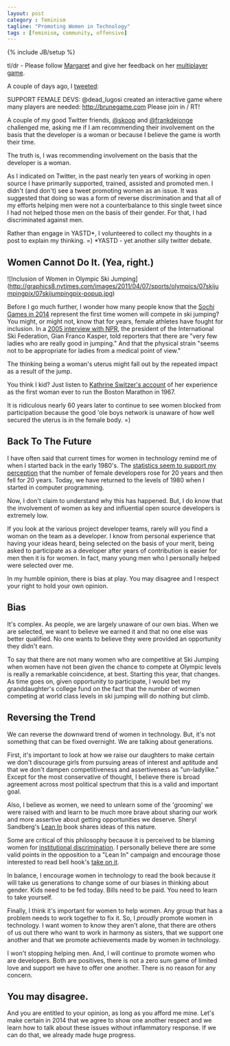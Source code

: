 ```yaml
---
layout: post
category : feminism
tagline: "Promoting Women in Technology"
tags : [feminism, community, offensive]
---
```

{% include JB/setup %}

tl/dr - Please follow [Margaret](https://twitter.com/dead_lugosi) and give her feedback on her [multiplayer game](http://brunegame.com).

A couple of days ago, I [tweeted](https://twitter.com/AmyStephen/status/422828979515437056):

  SUPPORT FEMALE DEVS: @dead_lugosi created an interactive game where many players are needed: http://brunegame.com  Please join in / RT!

A couple of my good Twitter friends,
[@skoop](http://twitter.com/skoop) and
[@frankdejonge](http://twitter.com/frankdejonge) challenged me, asking
me if I am recommending their involvement on the basis that the developer is a woman
or because I believe the game is worth their time.

The truth is, I was recommending involvement on the basis that the developer is a woman.

As I indicated on Twitter, in the past nearly ten
 years of working in open source I have primarily supported, trained, assisted and promoted men. I didn't (and don't)
 see a tweet promoting women as an issue. It was suggested that doing so was a form of reverse discrimination and
 that all of my efforts helping men were not a counterbalance to this single tweet since I had not helped those men
 on the basis of their gender. For that, I had discriminated against men.

Rather than engage in YASTD*, I volunteered to collect my thoughts in a post to explain my thinking. =)
*YASTD - yet another silly twitter debate.

## Women Cannot Do It. (Yea, right.)

![Inclusion of Women in Olympic Ski Jumping]
(http://graphics8.nytimes.com/images/2011/04/07/sports/olympics/07skijumpingpix/07skijumpingpix-popup.jpg)

Before I go much further, I wonder how many people know that the
[Sochi Games in 2014](http://www.olympic.org/sochi-2014-winter-olympics)
 represent the first time women will compete in ski jumping?
You might, or might not, know that for years, female athletes have fought for inclusion.
In a [2005 interview with NPR](http://www.npr.org/templates/story/story.php?storyId=5011904),
the president of the International Ski Federation, Gian Franco Kasper, told reporters that there are
"very few ladies who are really good in jumping."
And that the physical strain "seems not to be appropriate for ladies from a medical point of view."

The thinking being a woman's uterus might fall out by the repeated impact as a result of the
jump.

You think I kid? Just listen to [Kathrine Switzer's account](http://www.youtube.com/watch?v=fOGXvBAmTsY)
of her experience as the first woman ever to run the Boston Marathon in 1967.

It is ridiculous nearly 60 years later to continue to see women blocked from participation because
 the good 'ole boys network is unaware of how well secured the uterus is in the female body. =)

## Back To The Future

I have often said that current times for women in technology remind me of when I started back in the early 1980's.
    The [statistics seem to support my perception](http://m.collegian.psu.edu/news/state_national_international/article_c109636e-295f-11e3-acaa-0019bb30f31a.html?mode=jqm_gal)
    that the number of female developers rose for 20 years and then fell for 20 years. Today, we have
    returned to the levels of 1980 when I started in computer programming.

Now, I don't claim to understand why this has happened. But, I do know that the involvement of women
as key and influential open source developers is extremely low.

If you look at the various project developer teams, rarely will you find a woman on the team as a developer.
I know from personal experience that having your ideas heard, being selected on the basis of your merit, being asked
to participate as a developer after years of contribution is easier for men then it is for women. In fact,
many young men who I personally helped were selected over me.

In my humble opinion, there is bias at play. You may disagree and I respect your right to hold your own opinion.

## Bias

It's complex. As people, we are largely unaware of our own bias. When we are selected, we want to believe we earned it
and that no one else was better qualified. No one wants to believe they were provided an opportunity they didn't earn.

To say that there are not many women who are competitive at
Ski Jumping when women have not been given the chance to compete at Olympic levels
is really a remarkable coincidence, at best. Starting this year, that changes. As time goes on, given opportunity
to participate, I would bet my granddaughter's college fund on the fact that the number of women competing at
world class levels in ski jumping will do nothing but climb.

## Reversing the Trend

We can reverse the downward trend of women in technology. But, it's
not something that can be fixed overnight. We are talking about generations.

First, it's important to look at how we raise our daughters to make certain we don't discourage girls from pursuing
areas of interest and aptitude and that we don't dampen competitiveness and assertiveness as "un-ladylike."
 Except for the most conservative of thought, I believe there is broad
agreement across most political spectrum that this is a valid and important goal.

Also, I believe as women, we
need to unlearn some of the 'grooming' we were raised with and learn to be much more brave about sharing
our work and more assertive about getting opportunities we deserve. Sheryl Sandberg's
[Lean In](http://www.amazon.com/Lean-In-Women-Work-Will/dp/0385349947) book shares ideas of this nature.

Some are critical of this philosophy because it is perceived to be blaming women for
[institutional discrimination](http://en.wikipedia.org/wiki/Institutionalized_discrimination). I personally believe
there are some valid points in the opposition to a "Lean In" campaign and encourage those interested to
read bell hook's [take on it](http://thefeministwire.com/2013/10/17973/).

In balance, I encourage women in technology to read the book because it will take us generations to change
some of our biases in thinking about gender. Kids need to be fed today. Bills need to be paid. You need
to learn to take yourself.

Finally, I think it's important for women to help women. Any group that has a problem needs to work together
to fix it. So, I *proudly* promote women in technology. I want women to know they aren't alone, that there are
others of us out there who want to work in harmony as sisters,
that we support one another and that we promote achievements made by women in technology.

I won't stopping helping men. And, I will continue to promote women who are developers.
Both are positives, there is not a zero sum game of limited love and support we have to offer one another.
There is no reason for any concern.

## You may disagree.

And you are entitled to your opinion, as long as you afford me mine.
Let's make certain in 2014 that we agree to show one another
respect and we learn how to talk about these issues without inflammatory response. If we can do that, we already
made huge progress.
